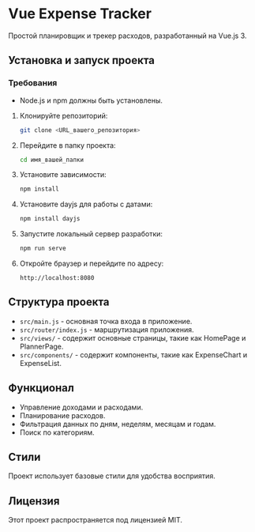 # Vue Expense Tracker

Простой планировщик и трекер расходов, разработанный на Vue.js 3. 

## Установка и запуск проекта

### Требования
- Node.js и npm должны быть установлены.
1. Клонируйте репозиторий:
   ```sh
   git clone <URL_вашего_репозитория>
   ```

2. Перейдите в папку проекта:
   ```sh
   cd имя_вашей_папки
   ```

3. Установите зависимости:
   ```sh
   npm install
   ```

4. Установите dayjs для работы с датами:
   ```sh
   npm install dayjs
   ```
5. Запустите локальный сервер разработки:
   ```sh
   npm run serve
   ```

6. Откройте браузер и перейдите по адресу:
   ```
   http://localhost:8080
   ```

## Структура проекта
- `src/main.js` - основная точка входа в приложение.
- `src/router/index.js` - маршрутизация приложения.
- `src/views/` - содержит основные страницы, такие как HomePage и PlannerPage.
- `src/components/` - содержит компоненты, такие как ExpenseChart и ExpenseList.

## Функционал
- Управление доходами и расходами.
- Планирование расходов.
- Фильтрация данных по дням, неделям, месяцам и годам.
- Поиск по категориям.

## Стили
Проект использует базовые стили для удобства восприятия.

## Лицензия
Этот проект распространяется под лицензией MIT.